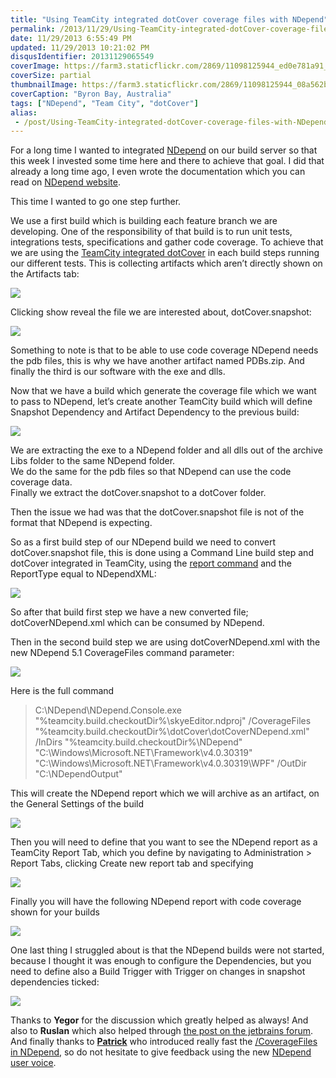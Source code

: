 ```yaml
---
title: "Using TeamCity integrated dotCover coverage files with NDepend"
permalink: /2013/11/29/Using-TeamCity-integrated-dotCover-coverage-files-with-NDepend/
date: 11/29/2013 6:55:49 PM
updated: 11/29/2013 10:21:02 PM
disqusIdentifier: 20131129065549
coverImage: https://farm3.staticflickr.com/2869/11098125944_ed0e781a91_h.jpg
coverSize: partial
thumbnailImage: https://farm3.staticflickr.com/2869/11098125944_08a562bd51_q.jpg
coverCaption: "Byron Bay, Australia"
tags: ["NDepend", "Team City", "dotCover"]
alias:
 - /post/Using-TeamCity-integrated-dotCover-coverage-files-with-NDepend.aspx/index.html
---
```

<!-- [![Byron Bay 2013-08-26 038_DxO](http://farm3.staticflickr.com/2869/11098125944_08a562bd51_m.jpg)](http://www.flickr.com/photos/laurentkempe/11098125944/ "Byron Bay 2013-08-26 038_DxO by Laurent Kempé, on Flickr")-->

For a long time I wanted to integrated [NDepend](http://www.ndepend.com) on our build server so that this week I invested some time here and there to achieve that goal. I did that already a long time ago, I even wrote the documentation which you can read on [NDepend website](http://www.ndepend.com/Doc_CI_TeamCity.aspx).
<!-- more -->

This time I wanted to go one step further. 

We use a first build which is building each feature branch we are developing. One of the responsibility of that build is to run unit tests, integrations tests, specifications and gather code coverage. To achieve that we are using the [TeamCity integrated dotCover](http://confluence.jetbrains.com/display/TCD8/JetBrains+dotCover) in each build steps running our different tests. This is collecting artifacts which aren’t directly shown on the Artifacts tab:

![](http://farm3.staticflickr.com/2836/11114221833_738e29571e_o.png)

Clicking show reveal the file we are interested about, dotCover.snapshot:

![](http://farm3.staticflickr.com/2833/11114229113_b46ec7804e_o.png)

Something to note is that to be able to use code coverage NDepend needs the pdb files, this is why we have another artifact named PDBs.zip. And finally the third is our software with the exe and dlls.

Now that we have a build which generate the coverage file which we want to pass to NDepend, let’s create another TeamCity build which will define Snapshot Dependency and Artifact Dependency to the previous build:

![](http://farm8.staticflickr.com/7363/11114582156_0605499626_o.png)

We are extracting the exe to a NDepend folder and all dlls out of the archive Libs folder to the same NDepend folder.     
We do the same for the pdb files so that NDepend can use the code coverage data.      
Finally we extract the dotCover.snapshot to a dotCover folder.

Then the issue we had was that the dotCover.snapshot file is not of the format that NDepend is expecting.

So as a first build step of our NDepend build we need to convert dotCover.snapshot file, this is done using a Command Line build step and dotCover integrated in TeamCity, using the [report command](http://www.jetbrains.com/dotcover/webhelp/dotCover__Console_Runner_Commands.html) and the ReportType equal to NDependXML:

![](http://farm4.staticflickr.com/3679/11115318034_55d5175a9a_o.png)

So after that build first step we have a new converted file; dotCoverNDepend.xml which can be consumed by NDepend.

Then in the second build step we are using dotCoverNDepend.xml with the new NDepend 5.1 CoverageFiles command parameter:

![](http://farm8.staticflickr.com/7364/11115499383_e14d7b48f7_o.png)

Here is the full command

> C:\NDepend\NDepend.Console.exe "%teamcity.build.checkoutDir%\skyeEditor.ndproj" /CoverageFiles "%teamcity.build.checkoutDir%\dotCover\dotCoverNDepend.xml" /InDirs "%teamcity.build.checkoutDir%\NDepend" "C:\Windows\Microsoft.NET\Framework\v4.0.30319" "C:\Windows\Microsoft.NET\Framework\v4.0.30319\WPF" /OutDir "C:\NDependOutput"

This will create the NDepend report which we will archive as an artifact, on the General Settings of the build

![](http://farm6.staticflickr.com/5491/11115423854_92c437b8d4_o.png)

Then you will need to define that you want to see the NDepend report as a TeamCity Report Tab, which you define by navigating to Administration > Report Tabs, clicking Create new report tab and specifying

![](http://farm6.staticflickr.com/5533/11115432286_aa8423bdc1_o.png)

Finally you will have the following NDepend report with code coverage shown for your builds

![](http://farm3.staticflickr.com/2849/11115450035_9bf0cefdcb_o.png)

One last thing I struggled about is that the NDepend builds were not started, because I thought it was enough to configure the Dependencies, but you need to define also a Build Trigger with Trigger on changes in snapshot dependencies ticked:

![](http://farm6.staticflickr.com/5493/11115554176_63214bac84_o.png)

Thanks to **Yegor** for the discussion which greatly helped as always! And also to **Ruslan** which also helped through [the post on the jetbrains forum](http://devnet.jetbrains.com/message/5504378#5504378). And finally thanks to [**Patrick**](http://codebetter.com/patricksmacchia/) who introduced really fast the [/CoverageFiles in NDepend](http://ndepend.uservoice.com/forums/226344-ndepend-user-voice/suggestions/4897199-add-a-command-line-argument-to-depend-console-exe-), so do not hesitate to give feedback using the new [NDepend user voice](http://ndepend.uservoice.com/forums/226344-ndepend-user-voice).
